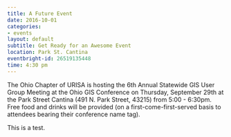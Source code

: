 ```yaml
---
title: A Future Event
date: 2016-10-01
categories:
- events
layout: default
subtitle: Get Ready for an Awesome Event
location: Park St. Cantina
eventbright-id: 26519135448
time: 4:30 pm
---
```


The Ohio Chapter of URISA is hosting the 6th Annual Statewide GIS User Group Meeting at the Ohio GIS Conference on Thursday, September 29th at the Park Street Cantina (491 N. Park Street, 43215) from 5:00 - 6:30pm.   Free food and drinks will be provided (on a first-come-first-served basis to attendees bearing their conference name tag).

This is a test.
